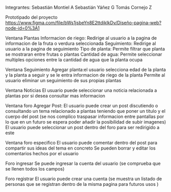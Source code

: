 Integrantes:
Sebastián Montiel A
Sebastián Yáñez G
Tomás Cornejo Z

Prototipado del proyecto
https://www.figma.com/file/bWs1jsbeYn8E2ttdiklkDv/Diseño-pagina-web?node-id=0%3A1

Ventana Plantas
    Informacion de riego: Redirige al usuario a la pagina de informacion de la fruta o verdura seleccionada
    Seguimiento: Redirige al usuario a la pagina de seguimiento
    Tipo de planta: Permite filtrar que planta se mostraran entre frutas o plantas 
    Cantidad de agua: Permite seleccionar multiples opciones entre la cantidad de agua que la planta ocupa

Ventana Seguimiento
    Agregar planta:el usuario selecciona edad de la planta y la planta a seguir y se le entra informacion de riego de la planta
    Permite al usuario eliminar un seguimiento de sus propias plantas
    
Ventana Noticias
    El usuario puede seleccionar una noticia relacionada a plantas por si desea consultar mas informacion

Ventana foro
    Agregar Post: El usuario puede crear un post discutiendo o consultando un tema relacionado a plantas teniendo que poner un
    titulo y el cuerpo del post (se nos complico traspasar informacion entre pantallas por lo que en un futuro se espera poder añadir la posibilidad de subir imagenes)
    El usuario puede seleccionar un post dentro del foro para ser redirigido a este

Ventana foro especifico
    El usuario puede comentar dentro del post para compartir sus ideas del tema en concreto
    Se pueden borrar y editar los comentarios hechos por el usuario

Foro ingresar
    Se puede ingresar la cuenta del usuario (se comprueba que se llenen todos los campos)

Foro registrar
    El usuario puede crear una cuenta (se muestra un listado de personas que se registran dentro de la misma pagina para futuros usos )


